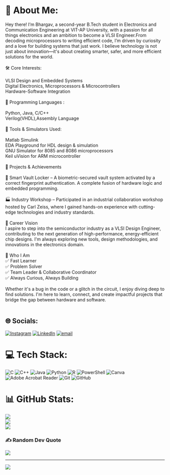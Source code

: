 # 💫 About Me:
Hey there! I’m Bhargav, a second-year B.Tech student in Electronics and Communication Engineering at VIT-AP University, with a passion for all things electronics and an ambition to become a VLSI Engineer.From decoding microprocessors to writing efficient code, I’m driven by curiosity and a love for building systems that just work. I believe technology is not just about innovation—it's about creating smarter, safer, and more efficient solutions for the world.<br><dr><br>🛠️ Core Interests:<br><br>VLSI Design and Embedded Systems<br><dr>Digital Electronics, Microprocessors & Microcontrollers<br><dr>Hardware-Software Integration<br><br>🧠  Programming Languages :<br><br>Python, Java, C/C++<br><dr>Verilog(VHDL),Assembly Language <br><br>🧰 Tools & Simulators Used:<br><br>Matlab Simulink<br><dr>EDA Playground for HDL design & simulation<br><dr>GNU Simulator for 8085 and 8086 microprocessors<br><dr>Keil uVision for ARM microcontroller<br><br>🚀 Projects & Achievements<br><br>🔐 Smart Vault Locker – A biometric-secured vault system activated by a correct fingerprint authentication. A complete fusion of hardware logic and embedded programming.<br><br>🏭 Industry Workshop – Participated in an industrial collaboration workshop hosted by Carl Zeiss, where I gained hands-on experience with cutting-edge technologies and industry standards.<br><br>💼 Career Vision<br>I aspire to step into the semiconductor industry as a VLSI Design Engineer, contributing to the next generation of high-performance, energy-efficient chip designs. I'm always exploring new tools, design methodologies, and innovations in the electronics domain.<br><br>🧩 Who I Am<br>✅ Fast Learner<br>✅ Problem Solver<br>✅ Team Leader & Collaborative Coordinator<br>✅ Always Curious, Always Building<br><br>Whether it's a bug in the code or a glitch in the circuit, I enjoy diving deep to find solutions. I'm here to learn, connect, and create impactful projects that bridge the gap between hardware and software.<br><br>


## 🌐 Socials:
[![Instagram](https://img.shields.io/badge/Instagram-%23E4405F.svg?logo=Instagram&logoColor=white)](https://instagram.com/bhargav_0437) [![LinkedIn](https://img.shields.io/badge/LinkedIn-%230077B5.svg?logo=linkedin&logoColor=white)](https://linkedin.com/in/yarra-bhargav) [![email](https://img.shields.io/badge/Email-D14836?logo=gmail&logoColor=white)](mailto:y.bhargav0437@gmail.com) 

# 💻 Tech Stack:
![C](https://img.shields.io/badge/c-%2300599C.svg?style=flat&logo=c&logoColor=white) ![C++](https://img.shields.io/badge/c++-%2300599C.svg?style=flat&logo=c%2B%2B&logoColor=white) ![Java](https://img.shields.io/badge/java-%23ED8B00.svg?style=flat&logo=openjdk&logoColor=white) ![Python](https://img.shields.io/badge/python-3670A0?style=flat&logo=python&logoColor=ffdd54) ![R](https://img.shields.io/badge/r-%23276DC3.svg?style=flat&logo=r&logoColor=white) ![PowerShell](https://img.shields.io/badge/PowerShell-%235391FE.svg?style=flat&logo=powershell&logoColor=white) ![Canva](https://img.shields.io/badge/Canva-%2300C4CC.svg?style=flat&logo=Canva&logoColor=white) ![Adobe Acrobat Reader](https://img.shields.io/badge/Adobe%20Acrobat%20Reader-EC1C24.svg?style=flat&logo=Adobe%20Acrobat%20Reader&logoColor=white) ![Git](https://img.shields.io/badge/git-%23F05033.svg?style=flat&logo=git&logoColor=white) ![GitHub](https://img.shields.io/badge/github-%23121011.svg?style=flat&logo=github&logoColor=white)
# 📊 GitHub Stats:
![](https://github-readme-stats.vercel.app/api?username=Bhargav-23&theme=neon&hide_border=false&include_all_commits=false&count_private=false)<br/>
![](https://nirzak-streak-stats.vercel.app/?user=Bhargav-23&theme=neon&hide_border=false)<br/>
![](https://github-readme-stats.vercel.app/api/top-langs/?username=Bhargav-23&theme=neon&hide_border=false&include_all_commits=false&count_private=false&layout=compact)

### ✍️ Random Dev Quote
![](https://quotes-github-readme.vercel.app/api?type=horizontal&theme=tokyonight)

---
[![](https://visitcount.itsvg.in/api?id=Bhargav-23&icon=0&color=0)](https://visitcount.itsvg.in)

<!-- Proudly created with GPRM ( https://gprm.itsvg.in ) -->
<!-- Proudly created with GPRM ( https://gprm.itsvg.in ) -->
